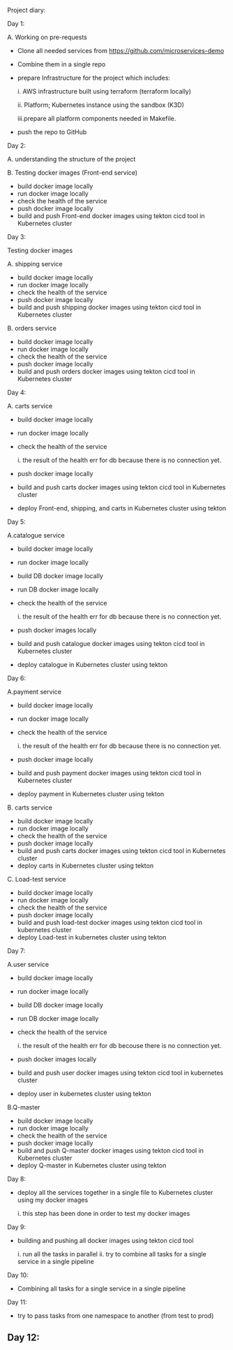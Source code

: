 Project diary:

Day 1:

  A. Working on pre-requests
  - Clone all needed services from https://github.com/microservices-demo 
  - Combine them in a single repo
  - prepare Infrastructure for the project which includes:

      i.  AWS infrastructure built using terraform (terraform locally)

      ii. Platform; Kubernetes instance using the sandbox (K3D)

      iii.prepare all platform components needed in Makefile.
  - push the repo to GitHub

Day 2:

  A. understanding the structure of the project

  B. Testing docker images (Front-end service)

  - build docker image locally
  - run docker image locally
  - check the health of the service
  - push docker image locally
  - build and push Front-end docker images using tekton cicd tool in Kubernetes cluster 

Day 3:

  Testing docker images 

  A. shipping service

  - build docker image locally
  - run docker image locally
  - check the health of the service
  - push docker image locally
  - build and push shipping docker images using tekton cicd tool in Kubernetes cluster 

B. orders service

  - build docker image locally
  - run docker image locally
  - check the health of the service
  - push docker image locally
  - build and push orders docker images using tekton cicd tool in Kubernetes cluster 

Day 4:

  A. carts service

  - build docker image locally
  - run docker image locally
  - check the health of the service

    i. the result of the health err for db because there is no connection yet.

  - push docker image locally
  - build and push carts docker images using tekton cicd tool in Kubernetes cluster 
  - deploy Front-end, shipping, and carts in Kubernetes cluster using tekton 

Day 5:

  A.catalogue service

  - build docker image locally
  - run docker image locally
  - build DB docker image locally
  - run DB docker image locally
  - check the health of the service

    i. the result of the health err for db because there is no connection yet.

  - push docker images locally
  - build and push catalogue docker images using tekton cicd tool in Kubernetes cluster 
  - deploy catalogue in Kubernetes cluster using tekton 

Day 6:

  A.payment service

  - build docker image locally
  - run docker image locally
  - check the health of the service

    i. the result of the health err for db because there is no connection yet.

  - push docker image locally
  - build and push payment docker images using tekton cicd tool in Kubernetes cluster 
  - deploy payment in Kubernetes cluster using tekton

  B. carts service

  - build docker image locally
  - run docker image locally
  - check the health of the service
  - push docker image locally
  - build and push carts docker images using tekton cicd tool in Kubernetes cluster 
  - deploy carts in Kubernetes cluster using tekton

  C. Load-test service

  - build docker image locally
  - run docker image locally
  - check the health of the service
  - push docker image locally
  - build and push load-test docker images using tekton cicd tool in kubernetes cluster 
  - deploy Load-test in kubernetes cluster using tekton

Day 7:

  A.user service
  - build docker image locally
  - run docker image locally
  - build DB docker image locally
  - run DB docker image locally
  - check the health of the service

    i. the result of the health err for db becouse there is no connection yet.

  - push docker images locally
  - build and push user docker images using tekton cicd tool in kubernetes cluster 
  - deploy user in kubernetes cluster using tekton

  B.Q-master

  - build docker image locally
  - run docker image locally
  - check the health of the service
  - push docker image locally
  - build and push Q-master docker images using tekton cicd tool in Kubernetes cluster 
  - deploy Q-master in Kubernetes cluster using tekton

Day 8:

  - deploy all the services together in a single file to Kubernetes cluster using my docker images

    i. this step has been done in order to test my docker images 
  
Day 9:

  - building and pushing all docker images using tekton cicd tool

    i.  run all the tasks in parallel
    ii. try to combine all tasks for a single service in a single pipeline 
  
Day 10:

  - Combining all tasks for a single service in a single pipeline 

Day 11:

  - try to pass tasks from one namespace to another (from test to prod)
 
Day 12:
-


